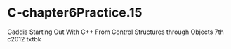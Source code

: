 # C-chapter6Practice.15
Gaddis Starting Out With C++ From Control Structures through Objects 7th c2012 txtbk
